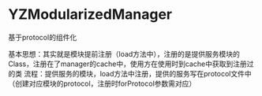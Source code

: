 # YZModularizedManager
基于protocol的组件化

基本思想：其实就是模块提前注册（load方法中），注册的是提供服务模块的Class，注册在了manager的cache中，使用方在使用时到cache中获取到注册过的类
流程：提供服务的模块，load方法中注册，提供的服务写在protocol文件中（创建对应模块的protocol，注册时forProtocol参数需对应）
